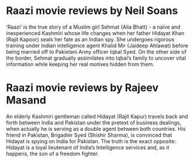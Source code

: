 # Raazi movie reviews by Neil Soans
 ‘Raazi’ is the true story of a Muslim girl Sehmat (Alia Bhatt) - a naïve and inexperienced Kashmiri whose life changes when her father Hidayat Khan (Rajit Kapoor) seals her fate as an Indian spy. She undergoes rigorous training under Indian intelligence agent Khalid Mir (Jaideep Ahlawat) before being married off to Pakistani Army officer Iqbal Syed. On the other side of the border, Sehmat gradually assimilates into Iqbal’s family to uncover vital information while keeping her real motives hidden from them.
# Raazi movie reviews by Rajeev Masand
  An elderly Kashmiri gentleman called Hidayat (Rajit Kapur) travels back and forth between India and Pakistan under the pretext of business dealings, when actually he is serving as a double agent between both countries. His friend in Pakistan, Brigadier Syed (Shishir Sharma), is convinced that Hidayat is spying on India for Pakistan. The truth is the exact opposite: Hidayat is a loyal lieutenant of India’s Intelligence services and, as it happens, the son of a freedom fighter.
